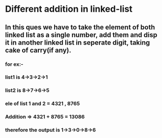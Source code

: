 # Different addition in linked-list
## In this ques we have to take the element of both linked list as a single number, add them and disp it in another linked list in seperate digit, taking cake of carry(if any).
### for ex:-
### list1 is 4->3->2->1
### list2 is 8->7->6->5
### ele of list 1 and 2 = 4321 , 8765
### Addition => 4321 + 8765 = 13086
### therefore the output is 1->3->0->8->6
